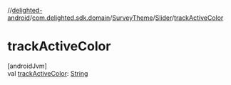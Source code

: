 //[delighted-android](../../../../index.md)/[com.delighted.sdk.domain](../../index.md)/[SurveyTheme](../index.md)/[Slider](index.md)/[trackActiveColor](track-active-color.md)

# trackActiveColor

[androidJvm]\
val [trackActiveColor](track-active-color.md): [String](https://kotlinlang.org/api/latest/jvm/stdlib/kotlin/-string/index.html)
